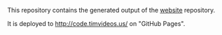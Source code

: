 This repository contains the generated output of the
[website](http://github.com/timvideos/website) repository.

It is deployed to http://code.timvideos.us/ on "GitHub Pages".
